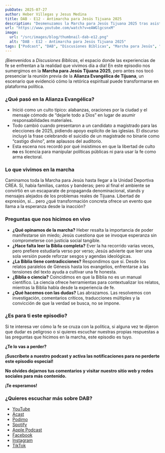 ```yaml
---
pubDate: 2025-07-27
author: Heber Villegas y Jesus Medina
title: DAB - E12 - Antimarcha para Jesús Tijuana 2025
description: "Desmenuzamos la Marcha para Jesús Tijuana 2025 tras asistir a la Alianza Evangélica y cuestionar el uso político de la fe."
url: "https://www.youtube.com/watch?v=eAWGlgcsnxM"
image:
  url: "/src/images/blog/thumbnail-dab-e12.png"
  alt: "DAB - E12 - Antimarcha para Jesús Tijuana 2025"
tags: ["Podcast", "DAB", "Discusiones Bíblicas", "Marcha para Jesús", "Tijuana", "Política", "Contradicciones"]
---
```


¡Bienvenidos a *Discusiones Bíblicas*, el espacio donde las experiencias de fe se enfrentan a la realidad que vivimos día a día! En este episodio nos sumergimos en la **Marcha para Jesús Tijuana 2025**, pero antes nos tocó presenciar la reunión previa de la **Alianza Evangélica de Tijuana**, un escenario que evidenció cómo la retórica espiritual puede transformarse en plataforma política.

### **¿Qué pasó en la Alianza Evangélica?**

- Inició como un culto típico: alabanzas, oraciones por la ciudad y el mensaje cómodo de “dejarle todo a Dios” en lugar de asumir responsabilidades materiales.
- Todo cambió cuando presentaron a un candidato a magistrado para las elecciones de 2025, pidiendo apoyo explícito de las iglesias. El discurso incluyó la frase celebrando el suicidio de un magistrade no binarie como “castigo divino”, ante aplausos del auditorio.
- Esta escena nos recordó por qué insistimos en que la libertad de culto **no** es licencia para manipular políticas públicas ni para usar la fe como arma electoral.

### **Lo que vivimos en la marcha**

Caminamos toda la Marcha para Jesús hasta llegar a la Unidad Deportiva CREA. Sí, había familias, cantos y banderas; pero al final el ambiente se convirtió en un escaparate de propaganda denominacional, stands y mensajes alejados de los problemas reales de Tijuana. Libertad de expresión, sí… pero ¿qué transformación concreta ofrece un evento que llama a la esperanza desde la inacción?

### **Preguntas que nos hicimos en vivo**

- **¿Qué opinamos de la marcha?** Heber resalta la importancia de poder manifestarse sin miedo; Jesús cuestiona que se invoque esperanza sin comprometerse con justicia social tangible.
- **¿Hace falta leer la Biblia completa?** Ever la ha recorrido varias veces, pero prefiere estudiarla verso por verso; Jesús advierte que leer una sola versión puede reforzar sesgos y agendas ideológicas.
- **¿La Biblia tiene contradicciones?** Respondimos que sí. Desde los relatos paralelos de Génesis hasta los evangelios, enfrentarse a las tensiones del texto ayuda a cultivar una fe honesta.
- **¿Biblia o ciencia?** Coincidimos en que la Biblia no es un manual científico. La ciencia ofrece herramientas para contextualizar los relatos, mientras la Biblia habla desde la experiencia de fe.
- **¿Qué hacemos con las dudas?** Las abrazamos. Las resolvemos con investigación, comentarios críticos, traducciones múltiples y la convicción de que la verdad se busca, no se impone.

### **¿Es para ti este episodio?**

Si te interesa ver cómo la fe se cruza con la política, si alguna vez te dijeron que dudar es peligroso o si quieres escuchar nuestras propias respuestas a las preguntas que hicimos en la marcha, este episodio es tuyo.

**¿Te lo vas a perder?**

**¡Suscríbete a nuestro podcast y activa las notificaciones para no perderte este episodio especial!**

**No olvides dejarnos tus comentarios y visitar nuestro sitio web y redes sociales para más contenido.**

**¡Te esperamos!**

### **¿Quieres escuchar más sobre DAB?**

- [YouTube](https://www.youtube.com/@discusionesbiblicas)
- [Acast](https://shows.acast.com/discusionesbiblicas)
- [Podimo](https://share.podimo.com/podcast/ef93b5a2-8bd4-4105-abe3-3c1cffa718b7?creatorId=e12b0f6c-3337-4ab7-abd1-5647481bc9fb&key=GePw0UCkvjln&source=ln&from=studio)
- [Spotify](https://open.spotify.com/show/6YUuB3dgq7vaLK6YVXvs7Q)
- [Apple Podcast](https://podcasts.apple.com/mx/podcast/discusiones-biblicas/id1645841221)
- [Facebook](https://www.facebook.com/discusionesbiblicas)
- [Instagram](https://www.instagram.com/discusionesbiblicas/)
- [TikTok](https://www.tiktok.com/@discusionesbiblicas)
